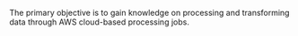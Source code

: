 The primary objective is to gain knowledge on processing and transforming data through AWS cloud-based processing jobs.

